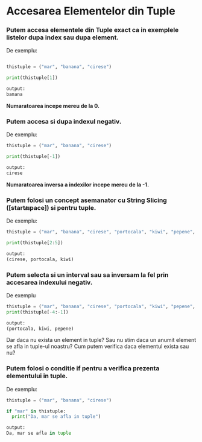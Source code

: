 # Accesarea Elementelor din Tuple

### Putem accesa elementele din Tuple exact ca in exemplele listelor dupa index sau dupa element.

De exemplu:

```python

thistuple = ("mar", "banana", "cirese")

print(thistuple[1])

output:
banana
```

**Numaratoarea incepe mereu de la 0.**

### Putem accesa si dupa indexul negativ.

De exemplu:

```python
thistuple = ("mar", "banana", "cirese")

print(thistuple[-1])

output:
cirese
```

**Numaratoarea inversa a indexilor incepe mereu de la -1.**

### Putem folosi un concept asemanator cu String Slicing ([start:end:pace]) si pentru tuple.

De exemplu:

```python
thistuple = ("mar", "banana", "cirese", "portocala", "kiwi", "pepene", "mango")

print(thistuple[2:5])

output:
(cirese, portocala, kiwi)
```

### Putem selecta si un interval sau sa inversam la fel prin accesarea indexului negativ.

De exemplu

```python
thistuple = ("mar", "banana", "cirese", "portocala", "kiwi", "pepene", "mango")
print(thistuple[-4:-1])

output:
(portocala, kiwi, pepene)
```

Dar daca nu exista un element in tuple? Sau nu stim daca un anumit element se afla in tuple-ul noastru? Cum putem verifica daca elementul exista sau nu?

### Putem folosi o conditie **if** pentru a verifica prezenta elementului in tuple.

De exemplu:

```python
thistuple = ("mar", "banana", "cirese")

if "mar" in thistuple:
  print("Da, mar se afla in tuple")

output:
Da, mar se afla in tuple
```

